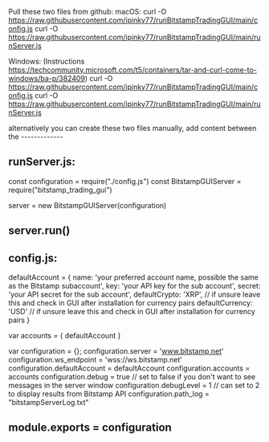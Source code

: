 Pull these two files from github:
macOS:
curl -O https://raw.githubusercontent.com/ipinky77/runBitstampTradingGUI/main/config.js
curl -O https://raw.githubusercontent.com/ipinky77/runBitstampTradingGUI/main/runServer.js

Windows: (Instructions https://techcommunity.microsoft.com/t5/containers/tar-and-curl-come-to-windows/ba-p/382409)
curl -O https://raw.githubusercontent.com/ipinky77/runBitstampTradingGUI/main/config.js
curl -O https://raw.githubusercontent.com/ipinky77/runBitstampTradingGUI/main/runServer.js



alternatively you can create these two files manually, add content between the -------------

runServer.js:
-------------
const configuration = require("./config.js")
const BitstampGUIServer = require("bitstamp_trading_gui")

server = new BitstampGUIServer(configuration)

server.run()
-------------


config.js:
-------------
defaultAccount = {
    name: 'your preferred account name, possible the same as the Bitstamp subaccount',
    key: 'your API key for the sub account',
    secret: 'your API secret for the sub account',
    defaultCrypto: 'XRP', // if unsure leave this and check in GUI after installation for currency pairs
    defaultCurrency: 'USD' // if unsure leave this and check in GUI after installation for currency pairs
}

var accounts = { defaultAccount }

var configuration = {};
configuration.server = 'www.bitstamp.net'
configuration.ws_endpoint = 'wss://ws.bitstamp.net'
configuration.defaultAccount = defaultAccount
configuration.accounts = accounts
configuration.debug = true // set to false if you don't want to see messages in the server window
configuration.debugLevel = 1 // can set to 2 to display results from Bitstamp API
configuration.path_log = "bitstampServerLog.txt"


module.exports = configuration
-------------